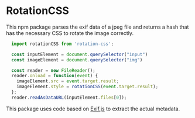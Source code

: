 # RotationCSS

This npm package parses the exif data of a jpeg file
and returns a hash that has the necessary CSS
to rotate the image correctly.

```javascript
  import rotationCSS from 'rotation-css';

  const inputElement = document.querySelector("input")
  const imageElement = document.querySelector("img")

  const reader = new FileReader();
  reader.onload = function(event) {
    imageElement.src = event.target.result;
    imageElement.style = rotationCSS(event.target.result);
  };
  reader.readAsDataURL(inputElement.files[0]);
```

This package uses code based on [Exif.js](https://github.com/exif-js/exif-js) to
extract the actual metadata.
